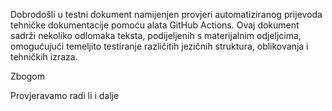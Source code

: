 Dobrodošli u testni dokument namijenjen provjeri automatiziranog prijevoda tehničke dokumentacije pomoću alata GitHub Actions.
Ovaj dokument sadrži nekoliko odlomaka teksta, podijeljenih s materijalnim odjeljcima, omogućujući temeljito testiranje različitih jezičnih struktura, oblikovanja i tehničkih izraza.

Zbogom


Provjeravamo radi li i dalje